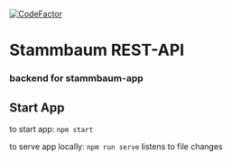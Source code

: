 [![CodeFactor](https://www.codefactor.io/repository/github/mindestdoener/stammbaum-rest-api/badge)](https://www.codefactor.io/repository/github/mindestdoener/stammbaum-rest-api)
# Stammbaum REST-API

### backend for stammbaum-app

## Start App

to start app:
``npm start``

to serve app locally: 
``npm run serve`` listens to file changes

